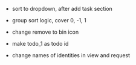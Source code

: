 - sort to dropdown, after add task section
- group sort logic, cover 0, -1, 1
- change remove to bin icon
- make todo_1 as todo id

- change names of identities in view and request

